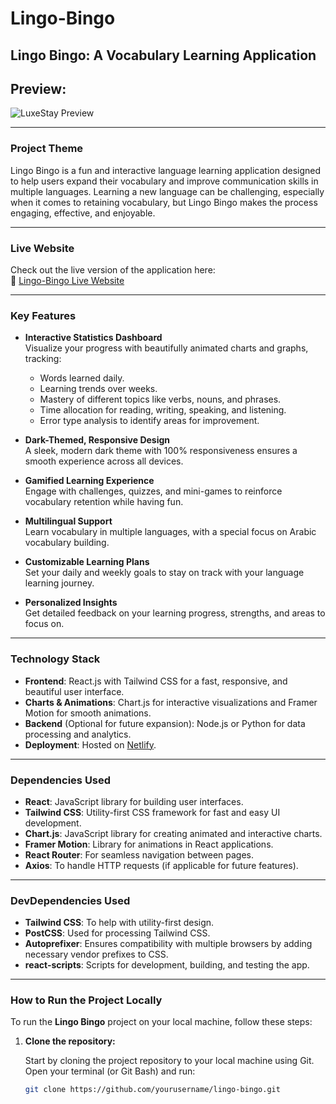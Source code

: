 # Lingo-Bingo

## Lingo Bingo: A Vocabulary Learning Application

## Preview:

![LuxeStay Preview](https://i.ibb.co/k4zNssw/Screenshot-9.png)

---

### Project Theme

Lingo Bingo is a fun and interactive language learning application designed to help users expand their vocabulary and improve communication skills in multiple languages. Learning a new language can be challenging, especially when it comes to retaining vocabulary, but Lingo Bingo makes the process engaging, effective, and enjoyable.

---

### Live Website

Check out the live version of the application here:  
🔗 [Lingo-Bingo Live Website](https://lingo-bingo-ak.netlify.app/)

---

### Key Features

- **Interactive Statistics Dashboard**  
  Visualize your progress with beautifully animated charts and graphs, tracking:
  - Words learned daily.
  - Learning trends over weeks.
  - Mastery of different topics like verbs, nouns, and phrases.
  - Time allocation for reading, writing, speaking, and listening.
  - Error type analysis to identify areas for improvement.

- **Dark-Themed, Responsive Design**  
  A sleek, modern dark theme with 100% responsiveness ensures a smooth experience across all devices.

- **Gamified Learning Experience**  
  Engage with challenges, quizzes, and mini-games to reinforce vocabulary retention while having fun.

- **Multilingual Support**  
  Learn vocabulary in multiple languages, with a special focus on Arabic vocabulary building.

- **Customizable Learning Plans**  
  Set your daily and weekly goals to stay on track with your language learning journey.

- **Personalized Insights**  
  Get detailed feedback on your learning progress, strengths, and areas to focus on.

---

### Technology Stack

- **Frontend**: React.js with Tailwind CSS for a fast, responsive, and beautiful user interface.
- **Charts & Animations**: Chart.js for interactive visualizations and Framer Motion for smooth animations.
- **Backend** (Optional for future expansion): Node.js or Python for data processing and analytics.
- **Deployment**: Hosted on [Netlify](https://netlify.com).

---

### Dependencies Used

- **React**: JavaScript library for building user interfaces.
- **Tailwind CSS**: Utility-first CSS framework for fast and easy UI development.
- **Chart.js**: JavaScript library for creating animated and interactive charts.
- **Framer Motion**: Library for animations in React applications.
- **React Router**: For seamless navigation between pages.
- **Axios**: To handle HTTP requests (if applicable for future features).

---

### DevDependencies Used

- **Tailwind CSS**: To help with utility-first design.
- **PostCSS**: Used for processing Tailwind CSS.
- **Autoprefixer**: Ensures compatibility with multiple browsers by adding necessary vendor prefixes to CSS.
- **react-scripts**: Scripts for development, building, and testing the app.

---

### How to Run the Project Locally

To run the **Lingo Bingo** project on your local machine, follow these steps:

1. **Clone the repository:**

   Start by cloning the project repository to your local machine using Git. Open your terminal (or Git Bash) and run:

   ```bash
   git clone https://github.com/yourusername/lingo-bingo.git
